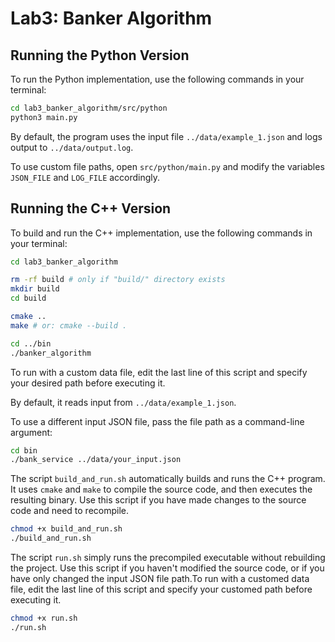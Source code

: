 # Lab3: Banker Algorithm

## Running the Python Version

To run the Python implementation, use the following commands in your terminal:

```bash
cd lab3_banker_algorithm/src/python
python3 main.py
```

By default, the program uses the input file `../data/example_1.json` and logs output to `../data/output.log`.

To use custom file paths, open `src/python/main.py` and modify the variables `JSON_FILE` and `LOG_FILE` accordingly.

## Running the C++ Version

To build and run the C++ implementation, use the following commands in your terminal:

```bash
cd lab3_banker_algorithm

rm -rf build # only if "build/" directory exists
mkdir build
cd build

cmake ..
make # or: cmake --build .

cd ../bin
./banker_algorithm
```

To run with a custom data file, edit the last line of this script and specify your desired path before executing it.

By default, it reads input from `../data/example_1.json`.

To use a different input JSON file, pass the file path as a command-line argument:

```bash
cd bin
./bank_service ../data/your_input.json
```

The script `build_and_run.sh` automatically builds and runs the C++ program. It uses `cmake` and `make` to compile the source code, and then executes the resulting binary. Use this script if you have made changes to the source code and need to recompile.

```bash
chmod +x build_and_run.sh
./build_and_run.sh
```

The script `run.sh` simply runs the precompiled executable without rebuilding the project. Use this script if you haven't modified the source code, or if you have only changed the input JSON file path.To run with a customed data file, edit the last line of this script and specify your customed path before executing it.

```bash
chmod +x run.sh
./run.sh
```
